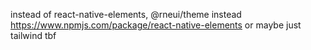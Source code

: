 
instead of react-native-elements, @rneui/theme instead
https://www.npmjs.com/package/react-native-elements
or maybe just tailwind tbf